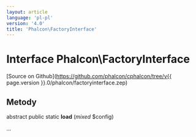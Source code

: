 ```yaml
---
layout: article
language: 'pl-pl'
version: '4.0'
title: 'Phalcon\FactoryInterface'
---
```

# Interface **Phalcon\FactoryInterface**

[Source on Github](https://github.com/phalcon/cphalcon/tree/v{{ page.version }}.0/phalcon/factoryinterface.zep)

## Metody

abstract public static **load** (*mixed* $config)

...